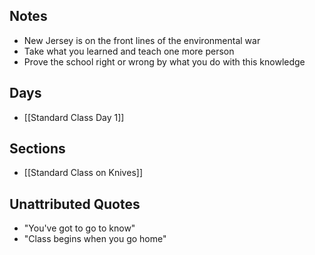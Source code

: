 ## Notes
* New Jersey is on the front lines of the environmental war
* Take what you learned and teach one more person
* Prove the school right or wrong by what you do with this knowledge

## Days
* [[Standard Class Day 1]]

## Sections
* [[Standard Class on Knives]]

## Unattributed Quotes
* "You've got to go to know"
* "Class begins when you go home"